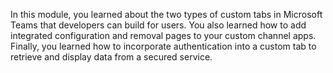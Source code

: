 In this module, you learned about the two types of custom tabs in Microsoft Teams that developers can build for users. You also learned how to add integrated configuration and removal pages to your custom channel apps. Finally, you learned how to incorporate authentication into a custom tab to retrieve and display data from a secured service.
